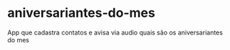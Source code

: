 # aniversariantes-do-mes
 App que cadastra contatos e avisa via audio quais são os aniversariantes do mes
